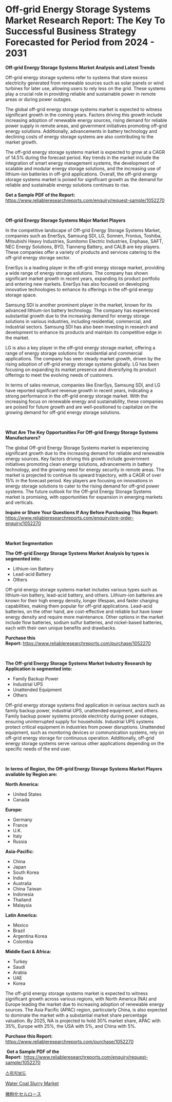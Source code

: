 <p><h1>Off-grid Energy Storage Systems Market Research Report: The Key To Successful Business Strategy Forecasted for Period from 2024 - 2031</h1></p><p><strong>Off-grid Energy Storage Systems Market Analysis and Latest Trends</strong></p>
<p><p>Off-grid energy storage systems refer to systems that store excess electricity generated from renewable sources such as solar panels or wind turbines for later use, allowing users to rely less on the grid. These systems play a crucial role in providing reliable and sustainable power in remote areas or during power outages.</p><p>The global off-grid energy storage systems market is expected to witness significant growth in the coming years. Factors driving this growth include increasing adoption of renewable energy sources, rising demand for reliable power supply in remote areas, and government initiatives promoting off-grid energy solutions. Additionally, advancements in battery technology and declining costs of energy storage systems are also contributing to the market growth.</p><p>The off-grid energy storage systems market is expected to grow at a CAGR of 14.5% during the forecast period. Key trends in the market include the integration of smart energy management systems, the development of scalable and modular energy storage solutions, and the increasing use of lithium-ion batteries in off-grid applications. Overall, the off-grid energy storage systems market is poised for significant growth as the demand for reliable and sustainable energy solutions continues to rise.</p></p>
<p><strong>Get a Sample PDF of the Report:&nbsp;</strong> <a href="https://www.reliableresearchreports.com/enquiry/request-sample/1052270">https://www.reliableresearchreports.com/enquiry/request-sample/1052270</a></p>
<p>&nbsp;</p>
<p><strong>Off-grid Energy Storage Systems Major Market Players</strong></p>
<p><p>In the competitive landscape of Off-grid Energy Storage Systems Market, companies such as EnerSys, Samsung SDI, LG, Sonnen, Fronius, Toshiba, Mitsubishi Heavy Industries, Sumitomo Electric Industries, Enphase, SAFT, NEC Energy Solutions, BYD, Tianneng Battery, and CALB are key players. These companies offer a variety of products and services catering to the off-grid energy storage sector.</p><p>EnerSys is a leading player in the off-grid energy storage market, providing a wide range of energy storage solutions. The company has shown significant market growth in recent years, expanding its product portfolio and entering new markets. EnerSys has also focused on developing innovative technologies to enhance its offerings in the off-grid energy storage space.</p><p>Samsung SDI is another prominent player in the market, known for its advanced lithium-ion battery technology. The company has experienced substantial growth due to the increasing demand for energy storage solutions in various industries, including residential, commercial, and industrial sectors. Samsung SDI has also been investing in research and development to enhance its products and maintain its competitive edge in the market.</p><p>LG is also a key player in the off-grid energy storage market, offering a range of energy storage solutions for residential and commercial applications. The company has seen steady market growth, driven by the rising adoption of off-grid energy storage systems globally. LG has been focusing on expanding its market presence and diversifying its product offerings to meet the evolving needs of customers.</p><p>In terms of sales revenue, companies like EnerSys, Samsung SDI, and LG have reported significant revenue growth in recent years, indicating a strong performance in the off-grid energy storage market. With the increasing focus on renewable energy and sustainability, these companies are poised for future growth and are well-positioned to capitalize on the growing demand for off-grid energy storage solutions.</p></p>
<p>&nbsp;</p>
<p><strong>What Are The Key Opportunities For Off-grid Energy Storage Systems Manufacturers?</strong></p>
<p><p>The global Off-grid Energy Storage Systems market is experiencing significant growth due to the increasing demand for reliable and renewable energy sources. Key factors driving this growth include government initiatives promoting clean energy solutions, advancements in battery technology, and the growing need for energy security in remote areas. The market is projected to continue its upward trajectory, with a CAGR of over 15% in the forecast period. Key players are focusing on innovations in energy storage solutions to cater to the rising demand for off-grid power systems. The future outlook for the Off-grid Energy Storage Systems market is promising, with opportunities for expansion in emerging markets and verticals.</p></p>
<p><strong>Inquire or Share Your Questions If Any Before Purchasing This Report:</strong> <a href="https://www.reliableresearchreports.com/enquiry/pre-order-enquiry/1052270">https://www.reliableresearchreports.com/enquiry/pre-order-enquiry/1052270</a></p>
<p>&nbsp;</p>
<p><strong>Market Segmentation</strong></p>
<p><strong>The Off-grid Energy Storage Systems Market Analysis by types is segmented into:</strong></p>
<p><ul><li>Lithium-ion Battery</li><li>Lead-acid Battery</li><li>Others</li></ul></p>
<p><p>Off-grid energy storage systems market includes various types such as lithium-ion battery, lead-acid battery, and others. Lithium-ion batteries are known for their high energy density, longer lifespan, and faster charging capabilities, making them popular for off-grid applications. Lead-acid batteries, on the other hand, are cost-effective and reliable but have lower energy density and require more maintenance. Other options in the market include flow batteries, sodium sulfur batteries, and nickel-based batteries, each with their own unique benefits and drawbacks.</p></p>
<p><strong>Purchase this Report:&nbsp;</strong><a href="https://www.reliableresearchreports.com/purchase/1052270">https://www.reliableresearchreports.com/purchase/1052270</a></p>
<p>&nbsp;</p>
<p><strong>The Off-grid Energy Storage Systems Market Industry Research by Application is segmented into:</strong></p>
<p><ul><li>Family Backup Power</li><li>Industrial UPS</li><li>Unattended Equipment</li><li>Others</li></ul></p>
<p><p>Off-grid energy storage systems find application in various sectors such as family backup power, industrial UPS, unattended equipment, and others. Family backup power systems provide electricity during power outages, ensuring uninterrupted supply for households. Industrial UPS systems protect critical equipment in industries from power disruptions. Unattended equipment, such as monitoring devices or communication systems, rely on off-grid energy storage for continuous operation. Additionally, off-grid energy storage systems serve various other applications depending on the specific needs of the end user.</p></p>
<p>&nbsp;</p>
<p><strong>In terms of Region, the Off-grid Energy Storage Systems Market Players available by Region are:</strong></p>
<p>
    <p> <strong> North America: </strong>
        <ul>
            <li>United States</li>
            <li>Canada</li>
        </ul>
        </p> 
    <p> <strong> Europe: </strong>
        <ul>
            <li>Germany</li>
            <li>France</li>
            <li>U.K.</li>
            <li>Italy</li>
            <li>Russia</li>
        </ul>
        </p> 
    <p> <strong> Asia-Pacific: </strong>
        <ul>
            <li>China</li>
            <li>Japan</li>
            <li>South Korea</li>
            <li>India</li>
            <li>Australia</li>
            <li>China Taiwan</li>
            <li>Indonesia</li>
            <li>Thailand</li>
            <li>Malaysia</li>
        </ul>
        </p> 
    <p> <strong> Latin America: </strong>
        <ul>
            <li>Mexico</li>
            <li>Brazil</li>
            <li>Argentina Korea</li>
            <li>Colombia</li>
        </ul>
        </p> 
    <p> <strong> Middle East & Africa: </strong>
        <ul>
            <li>Turkey</li>
            <li>Saudi</li>
            <li>Arabia</li>
            <li>UAE</li>
            <li>Korea</li>
        </ul>
    </p>
    </p>
<p><p>The off-grid energy storage systems market is expected to witness significant growth across various regions, with North America (NA) and Europe leading the market due to increasing adoption of renewable energy sources. The Asia Pacific (APAC) region, particularly China, is also expected to dominate the market with a substantial market share percentage valuation. By 2025, NA is projected to hold 30% market share, APAC with 35%, Europe with 25%, the USA with 5%, and China with 5%.</p></p>
<p><strong>Purchase this Report: </strong><a href="https://www.reliableresearchreports.com/purchase/1052270">https://www.reliableresearchreports.com/purchase/1052270</a></p>
<p>&nbsp;<strong>Get a Sample PDF of the Report:&nbsp;&nbsp;</strong><a href="https://www.reliableresearchreports.com/enquiry/request-sample/1052270">https://www.reliableresearchreports.com/enquiry/request-sample/1052270</a></p>
<p><strong></strong></p>
<p><p><a href="https://github.com/crfsywufhm81415/Market-Research-Report-List-1/blob/main/352845214921.md">스위치보드</a></p><p><a href="https://github.com/RickHolmes3/Market-Research-Report-List-4/blob/main/water-coal-slurry-market.md">Water Coal Slurry Market</a></p><p><a href="https://github.com/zekaoe592392/Market-Research-Report-List-1/blob/main/625538216112.md">微粉化セルロース</a></p></p>